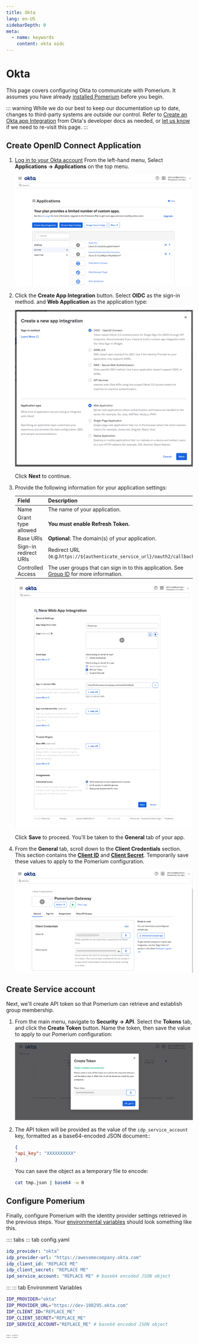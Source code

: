 ```yaml
---
title: Okta
lang: en-US
sidebarDepth: 0
meta:
  - name: keywords
    content: okta oidc
---
```


# Okta

This page covers configuring Okta to communicate with Pomerium. It assumes you have already [installed Pomerium][pomerium-install] before you begin.

::: warning
While we do our best to keep our documentation up to date, changes to third-party systems are outside our control. Refer to [Create an Okta app Integration](https://developer.okta.com/docs/guides/sign-into-web-app/aspnet/create-okta-application/) from Okta's developer docs as needed, or [let us know](https://github.com/pomerium/pomerium/issues/new?assignees=&labels=&template=bug_report.md) if we need to re-visit this page.
:::

## Create OpenID Connect Application

1. [Log in to your Okta account](https://login.okta.com) From the left-hand menu,  Select **Applications → Applications** on the top menu.

   ![Okta Applications Dashboard](./img/okta/okta-app-dashboard.png)

1. Click the **Create App Integration** button. Select **OIDC** as the sign-in method. and **Web Application** as the application type:

   ![Okta new app integration modal](./img/okta/okta-app-settings.png)

   Click **Next** to continue.

1. Provide the following information for your application settings:

   | Field                        | Description                                                               |
   | ---------------------------- | ------------------------------------------------------------------------- |
   | Name                         | The name of your application.                                             |
   | Grant type allowed           | **You must enable Refresh Token.**                                        |
   | Base URIs                    | **Optional**: The domain(s) of your application.                          |
   | Sign-in redirect URIs        | Redirect URL (e.g.`https://${authenticate_service_url}/oauth2/callback`). |
   | Controlled Access            | The user groups that can sign in to this application. See [Group ID] for more information. |

   ![Okta Create Application Settings](./img/okta/okta-create-app-settings.png)

   Click **Save** to proceed. You'll be taken to the **General** tab of your app.

1. From the **General** tab, scroll down to the **Client Credentials** section. This section contains the **[Client ID]** and **[Client Secret]**. Temporarily save these values to apply to the Pomerium configuration.

   ![Okta Client ID and Secret](./img/okta/okta-client-id-and-secret.png)

## Create Service account

Next, we'll create API token so that Pomerium can retrieve and establish group membership.

1. From the main menu, navigate to **Security → API**. Select the **Tokens** tab, and click the **Create Token** button. Name the token, then save the value to apply to our Pomerium configuration:

   ![Okta api token](./img/okta/okta-api-token.png)

1. The API token will be provided as the value of the `idp_service_account` key, formatted as a base64-encoded JSON document::

   ```json
   {
   "api_key": "XXXXXXXXXX"
   }
   ```

   You can save the object as a temporary file to encode:

   ```bash
   cat tmp.json | base64 -w 0
   ```

## Configure Pomerium

Finally, configure Pomerium with the identity provider settings retrieved in the previous steps. Your [environmental variables] should look something like this.

:::: tabs
::: tab config.yaml
```yaml
idp_provider: "okta"
idp_provider-url: "https://awesomecompany.okta.com"
idp_client_id: "REPLACE ME"
idp_client_secret: "REPLACE ME"
ipd_service_account: "REPLACE ME" # base64 encoded JSON object
```
:::
::: tab Environment Variables
```bash
IDP_PROVIDER="okta"
IDP_PROVIDER_URL="https://dev-108295.okta.com"
IDP_CLIENT_ID="REPLACE_ME"
IDP_CLIENT_SECRET="REPLACE_ME"
IDP_SERVICE_ACCOUNT="REPLACE_ME" # base64 encoded JSON object
```
:::
::::

[client id]: ../../reference/readme.md#identity-provider-client-id
[client secret]: ../../reference/readme.md#identity-provider-client-secret
[environmental variables]: https://en.wikipedia.org/wiki/Environment_variable
[oauth2]: https://oauth.net/2/
[openid connect]: https://en.wikipedia.org/wiki/OpenID_Connect
[pomerium-install]: /docs/install/
[Group ID]: https://developer.okta.com/docs/reference/api/groups/